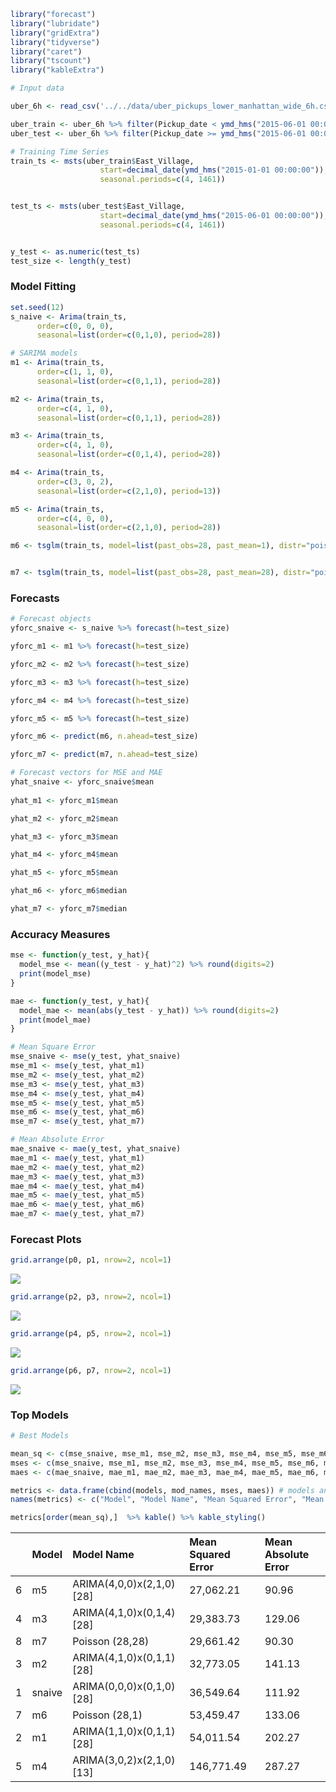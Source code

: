 



```r
library("forecast")
library("lubridate")
library("gridExtra")
library("tidyverse")
library("caret")
library("tscount")
library("kableExtra")
```


```r
# Input data

uber_6h <- read_csv('../../data/uber_pickups_lower_manhattan_wide_6h.csv') # Point this to the directory and file

uber_train <- uber_6h %>% filter(Pickup_date < ymd_hms("2015-06-01 00:00:00")) # This gives us a training set for all 8 locations
uber_test <- uber_6h %>% filter(Pickup_date >= ymd_hms("2015-06-01 00:00:00"))

# Training Time Series
train_ts <- msts(uber_train$East_Village,
                    start=decimal_date(ymd_hms("2015-01-01 00:00:00")),
                    seasonal.periods=c(4, 1461))


test_ts <- msts(uber_test$East_Village,
                    start=decimal_date(ymd_hms("2015-06-01 00:00:00")),
                    seasonal.periods=c(4, 1461))


y_test <- as.numeric(test_ts)
test_size <- length(y_test)
```

### Model Fitting


```r
set.seed(12)
s_naive <- Arima(train_ts, 
      order=c(0, 0, 0), 
      seasonal=list(order=c(0,1,0), period=28))

# SARIMA models
m1 <- Arima(train_ts, 
      order=c(1, 1, 0), 
      seasonal=list(order=c(0,1,1), period=28))

m2 <- Arima(train_ts, 
      order=c(4, 1, 0), 
      seasonal=list(order=c(0,1,1), period=28))

m3 <- Arima(train_ts, 
      order=c(4, 1, 0), 
      seasonal=list(order=c(0,1,4), period=28))

m4 <- Arima(train_ts, 
      order=c(3, 0, 2), 
      seasonal=list(order=c(2,1,0), period=13))

m5 <- Arima(train_ts, 
      order=c(4, 0, 0), 
      seasonal=list(order=c(2,1,0), period=28))

m6 <- tsglm(train_ts, model=list(past_obs=28, past_mean=1), distr="poisson")


m7 <- tsglm(train_ts, model=list(past_obs=28, past_mean=28), distr="poisson")
```


### Forecasts


```r
# Forecast objects
yforc_snaive <- s_naive %>% forecast(h=test_size)

yforc_m1 <- m1 %>% forecast(h=test_size)

yforc_m2 <- m2 %>% forecast(h=test_size)

yforc_m3 <- m3 %>% forecast(h=test_size)

yforc_m4 <- m4 %>% forecast(h=test_size)

yforc_m5 <- m5 %>% forecast(h=test_size)

yforc_m6 <- predict(m6, n.ahead=test_size)

yforc_m7 <- predict(m7, n.ahead=test_size)
```


```r
# Forecast vectors for MSE and MAE
yhat_snaive <- yforc_snaive$mean
  
yhat_m1 <- yforc_m1$mean

yhat_m2 <- yforc_m2$mean

yhat_m3 <- yforc_m3$mean

yhat_m4 <- yforc_m4$mean

yhat_m5 <- yforc_m5$mean

yhat_m6 <- yforc_m6$median

yhat_m7 <- yforc_m7$median
```

### Accuracy Measures


```r
mse <- function(y_test, y_hat){
  model_mse <- mean((y_test - y_hat)^2) %>% round(digits=2)
  print(model_mse)
}

mae <- function(y_test, y_hat){
  model_mae <- mean(abs(y_test - y_hat)) %>% round(digits=2)
  print(model_mae)
}
```


```r
# Mean Square Error
mse_snaive <- mse(y_test, yhat_snaive)
mse_m1 <- mse(y_test, yhat_m1)
mse_m2 <- mse(y_test, yhat_m2)
mse_m3 <- mse(y_test, yhat_m3)
mse_m4 <- mse(y_test, yhat_m4)
mse_m5 <- mse(y_test, yhat_m5)
mse_m6 <- mse(y_test, yhat_m6)
mse_m7 <- mse(y_test, yhat_m7)
```

```r
# Mean Absolute Error
mae_snaive <- mae(y_test, yhat_snaive)
mae_m1 <- mae(y_test, yhat_m1)
mae_m2 <- mae(y_test, yhat_m2)
mae_m3 <- mae(y_test, yhat_m3)
mae_m4 <- mae(y_test, yhat_m4)
mae_m5 <- mae(y_test, yhat_m5)
mae_m6 <- mae(y_test, yhat_m6)
mae_m7 <- mae(y_test, yhat_m7)
```

### Forecast Plots




```r
grid.arrange(p0, p1, nrow=2, ncol=1)
```

![](notebook_figures/mod-m0_m1-1.png)<!-- -->


```r
grid.arrange(p2, p3, nrow=2, ncol=1)
```

![](notebook_figures/mod-m2_m3-1.png)<!-- -->


```r
grid.arrange(p4, p5, nrow=2, ncol=1)
```

![](notebook_figures/mod-m4_m5-1.png)<!-- -->


```r
grid.arrange(p6, p7, nrow=2, ncol=1)
```

![](notebook_figures/mod-m6_m7-1.png)<!-- -->

### Top Models




```r
# Best Models

mean_sq <- c(mse_snaive, mse_m1, mse_m2, mse_m3, mse_m4, mse_m5, mse_m6, mse_m7)
mses <- c(mse_snaive, mse_m1, mse_m2, mse_m3, mse_m4, mse_m5, mse_m6, mse_m7) %>% formatC(format="f", big.mark=",", digits=2)
maes <- c(mae_snaive, mae_m1, mae_m2, mae_m3, mae_m4, mae_m5, mae_m6, mae_m7) %>% formatC(format="f", big.mark=",", digits=2)

metrics <- data.frame(cbind(models, mod_names, mses, maes)) # models and mod_names are string vectors with text
names(metrics) <- c("Model", "Model Name", "Mean Squared Error", "Mean Absolute Error")

metrics[order(mean_sq),]  %>% kable() %>% kable_styling()
```

<table class="table" style="margin-left: auto; margin-right: auto;">
 <thead>
  <tr>
   <th style="text-align:left;">   </th>
   <th style="text-align:left;"> Model </th>
   <th style="text-align:left;"> Model Name </th>
   <th style="text-align:left;"> Mean Squared Error </th>
   <th style="text-align:left;"> Mean Absolute Error </th>
  </tr>
 </thead>
<tbody>
  <tr>
   <td style="text-align:left;"> 6 </td>
   <td style="text-align:left;"> m5 </td>
   <td style="text-align:left;"> ARIMA(4,0,0)x(2,1,0)[28] </td>
   <td style="text-align:left;"> 27,062.21 </td>
   <td style="text-align:left;"> 90.96 </td>
  </tr>
  <tr>
   <td style="text-align:left;"> 4 </td>
   <td style="text-align:left;"> m3 </td>
   <td style="text-align:left;"> ARIMA(4,1,0)x(0,1,4)[28] </td>
   <td style="text-align:left;"> 29,383.73 </td>
   <td style="text-align:left;"> 129.06 </td>
  </tr>
  <tr>
   <td style="text-align:left;"> 8 </td>
   <td style="text-align:left;"> m7 </td>
   <td style="text-align:left;"> Poisson (28,28) </td>
   <td style="text-align:left;"> 29,661.42 </td>
   <td style="text-align:left;"> 90.30 </td>
  </tr>
  <tr>
   <td style="text-align:left;"> 3 </td>
   <td style="text-align:left;"> m2 </td>
   <td style="text-align:left;"> ARIMA(4,1,0)x(0,1,1)[28] </td>
   <td style="text-align:left;"> 32,773.05 </td>
   <td style="text-align:left;"> 141.13 </td>
  </tr>
  <tr>
   <td style="text-align:left;"> 1 </td>
   <td style="text-align:left;"> snaive </td>
   <td style="text-align:left;"> ARIMA(0,0,0)x(0,1,0)[28] </td>
   <td style="text-align:left;"> 36,549.64 </td>
   <td style="text-align:left;"> 111.92 </td>
  </tr>
  <tr>
   <td style="text-align:left;"> 7 </td>
   <td style="text-align:left;"> m6 </td>
   <td style="text-align:left;"> Poisson (28,1) </td>
   <td style="text-align:left;"> 53,459.47 </td>
   <td style="text-align:left;"> 133.06 </td>
  </tr>
  <tr>
   <td style="text-align:left;"> 2 </td>
   <td style="text-align:left;"> m1 </td>
   <td style="text-align:left;"> ARIMA(1,1,0)x(0,1,1)[28] </td>
   <td style="text-align:left;"> 54,011.54 </td>
   <td style="text-align:left;"> 202.27 </td>
  </tr>
  <tr>
   <td style="text-align:left;"> 5 </td>
   <td style="text-align:left;"> m4 </td>
   <td style="text-align:left;"> ARIMA(3,0,2)x(2,1,0)[13] </td>
   <td style="text-align:left;"> 146,771.49 </td>
   <td style="text-align:left;"> 287.27 </td>
  </tr>
</tbody>
</table>

